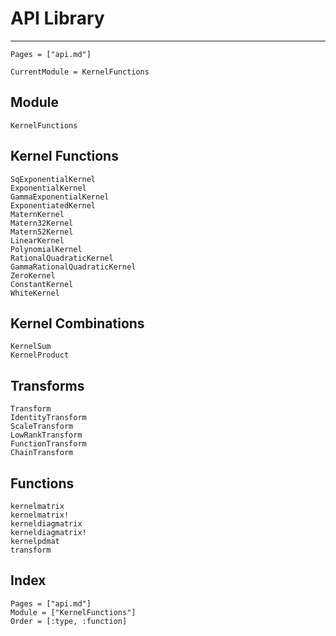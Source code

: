 # API Library

---
```@contents
Pages = ["api.md"]
```

```@meta
CurrentModule = KernelFunctions
```

## Module
```@docs
KernelFunctions
```

## Kernel Functions

```@docs
SqExponentialKernel
ExponentialKernel
GammaExponentialKernel
ExponentiatedKernel
MaternKernel
Matern32Kernel
Matern52Kernel
LinearKernel
PolynomialKernel
RationalQuadraticKernel
GammaRationalQuadraticKernel
ZeroKernel
ConstantKernel
WhiteKernel
```

## Kernel Combinations

```@docs
KernelSum
KernelProduct
```

## Transforms

```@docs
Transform
IdentityTransform
ScaleTransform
LowRankTransform
FunctionTransform
ChainTransform
```

## Functions

```@docs
kernelmatrix
kernelmatrix!
kerneldiagmatrix
kerneldiagmatrix!
kernelpdmat
transform
```


## Index

```@index
Pages = ["api.md"]
Module = ["KernelFunctions"]
Order = [:type, :function]
```
